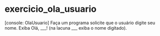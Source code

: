 # exercicio_ola_usuario
[console: OlaUsuario] Faça um programa solicite que o usuário digite seu nome. Exiba Olá, ___! (na lacuna ___ exiba o nome digitado).

